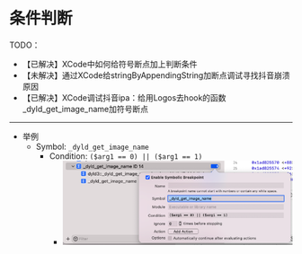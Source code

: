 # 条件判断

TODO：

* 【已解决】XCode中如何给符号断点加上判断条件
* 【未解决】通过XCode给stringByAppendingString加断点调试寻找抖音崩溃原因
* 【已解决】XCode调试抖音ipa：给用Logos去hook的函数_dyld_get_image_name加符号断点

---

* 举例
  * Symbol: `_dyld_get_image_name`
    * Condition: `($arg1 == 0) || ($arg1 == 1)`
      * ![condition_breakpoint_arg01](../../assets/img/condition_breakpoint_arg01.png)
